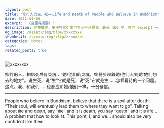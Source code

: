 ```yaml
---
layout: post
title: '修行人的生、死——Life and Death of People who Believe in Buddhism'
date: 2021-09-08
excerpt: '（这里写摘要）'
description: 完整描述，用于搜索引擎与社交平台预览，最长 160 字，可与 excerpt 一致
og_image: /assets/img/blog/xxxxxxxx
thumbnail: /assets/img/blog/xxxxxxxx
categories: Notes
tags: 
related_posts: true
---
```


<img src="/assets/img/blog/xxxxxxxx" alt="xxxxxxxx">

修行的人，相信死后有灵魂：“她/他们的灵魂，终将引领着她/他们去到她/他们想去的地方”。说生死，说“生”它就是死，说“死”它就是生……怎样看待的一个问题。这点，我、和我们……也都应和她/他们一样，十分确信。

---

People who believe in Buddhism, believe that there is a soul after death: “Their soul, will eventually lead them to where they want to go”. Talking about life and death, say “life” and it is death, you say “death” and it is life… A problem that how to look at. This point, I, and we… should also be very confident like them.